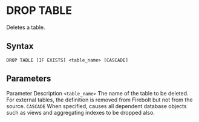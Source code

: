 # [](#drop-table)DROP TABLE

Deletes a table.

## [](#syntax)Syntax

```
DROP TABLE [IF EXISTS] <table_name> [CASCADE]
```

## [](#parameters)Parameters

Parameter Description `<table_name>` The name of the table to be deleted. For external tables, the definition is removed from Firebolt but not from the source. `CASCADE` When specified, causes all dependent database objects such as views and aggregating indexes to be dropped also.